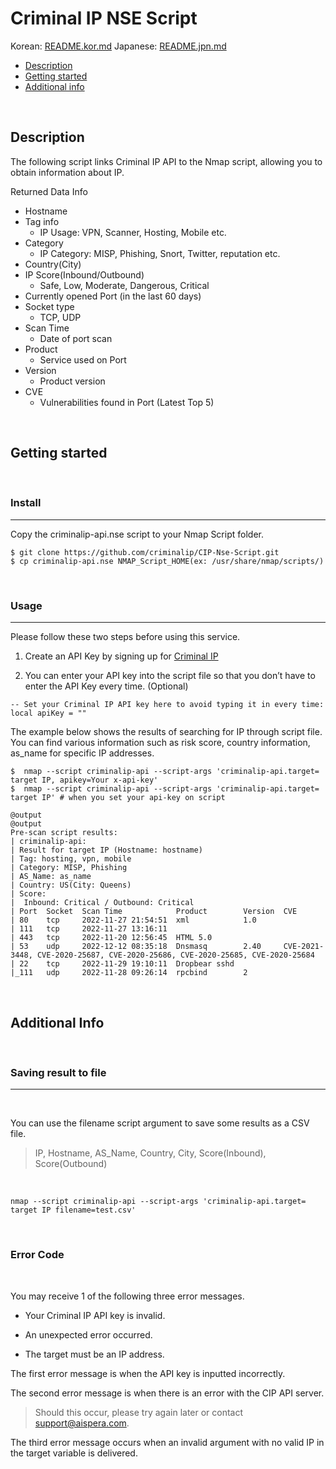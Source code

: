 # Criminal IP NSE Script

Korean: [README.kor.md](README.kor.md)
Japanese: [README.jpn.md](README.jpn.md)

- [Description](#description)
- [Getting started](#getting-started)
- [Additional info](#additional-info)

<br/>

## Description
The following script links Criminal IP API to the Nmap script, allowing you to obtain information about IP.

Returned Data Info

- Hostname 
- Tag info
    - IP Usage: VPN, Scanner, Hosting, Mobile  etc.
- Category 
    - IP Category: MISP, Phishing, Snort, Twitter, reputation etc.
- Country(City) 
- IP Score(Inbound/Outbound)
    - Safe, Low, Moderate, Dangerous, Critical
- Currently opened Port (in the last 60 days)
- Socket type
    - TCP, UDP
- Scan Time 
    - Date of port scan
- Product 
    - Service used on Port
- Version 
    - Product version
- CVE 
    - Vulnerabilities found in Port (Latest Top 5)

<br/>

## Getting started 
<br/>

### Install
- - -

Copy the criminalip-api.nse script to your Nmap Script folder.

```
$ git clone https://github.com/criminalip/CIP-Nse-Script.git
$ cp criminalip-api.nse NMAP_Script_HOME(ex: /usr/share/nmap/scripts/)
```
<br/>

### Usage
- - -

Please follow these two steps before using this service.

1. Create an API Key by signing up for [Criminal IP](https://www.criminalip.io/ko)

2. You can enter your API key into the script file so that you don’t have to enter the API Key every time. (Optional)

```
-- Set your Criminal IP API key here to avoid typing it in every time:
local apiKey = ""
```

The example below shows the results of searching for IP through script file. You can find various information such as risk score, country information, as_name for specific IP addresses.
```
$  nmap --script criminalip-api --script-args 'criminalip-api.target= target IP, apikey=Your x-api-key'
$  nmap --script criminalip-api --script-args 'criminalip-api.target= target IP' # when you set your api-key on script

@output
@output
Pre-scan script results:
| criminalip-api: 
| Result for target IP (Hostname: hostname)
| Tag: hosting, vpn, mobile
| Category: MISP, Phishing
| AS_Name: as_name
| Country: US(City: Queens) 
| Score:
|  Inbound: Critical / Outbound: Critical
| Port  Socket  Scan Time            Product        Version  CVE
| 80    tcp     2022-11-27 21:54:51  xml            1.0      
| 111   tcp     2022-11-27 13:16:11                          
| 443   tcp     2022-11-20 12:56:45  HTML 5.0                
| 53    udp     2022-12-12 08:35:18  Dnsmasq        2.40     CVE-2021-3448, CVE-2020-25687, CVE-2020-25686, CVE-2020-25685, CVE-2020-25684
| 22    tcp     2022-11-29 19:10:11  Dropbear sshd           
|_111   udp     2022-11-28 09:26:14  rpcbind        2   
```
<br/>

## Additional Info
<br/>

### Saving result to file
- - -
<br/>

You can use the filename script argument to save some results as a CSV file.
> IP, Hostname, AS_Name, Country, City, Score(Inbound), Score(Outbound)

<br/>

```
nmap --script criminalip-api --script-args 'criminalip-api.target= target IP filename=test.csv'
```
<br/>

### Error Code

<br/>

You may receive 1 of the following three error messages.

- Your Criminal IP API key is invalid.

- An unexpected error occurred.

- The target must be an IP address.

The first error message is when the API key is inputted incorrectly.
 
The second error message is when there is an error with the CIP API server. 
> Should this occur, please try again later or contact support@aispera.com.
 
The third error message occurs when an invalid argument with no valid IP in the target variable is delivered.
